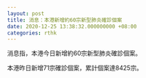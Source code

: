 ```yaml
---
layout: post
title: 消息：本港新增約60宗新型肺炎確診個案
date: 2020-12-25 13:38:32.000000000 +08:00
categories: rthk
---
```


消息指，本港今日新增約60宗新型肺炎確診個案。

本港昨日新增71宗確診個案，累計個案達8425宗。
